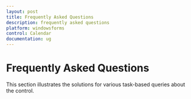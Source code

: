 ```yaml
---
layout: post
title: Frequently Asked Questions
description: frequently asked questions
platform: windowsforms
control: Calendar 
documentation: ug
---
```

# Frequently Asked Questions

 This section illustrates the solutions for various task-based queries about the control.
